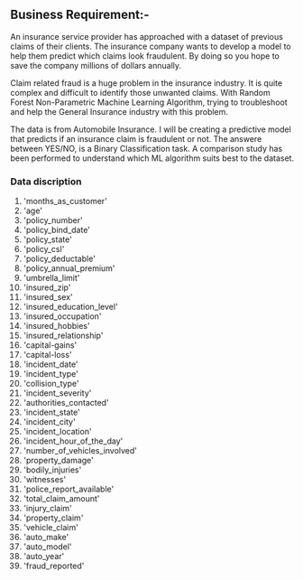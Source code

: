 ## Business Requirement:-

An insurance service provider has approached  with a dataset of previous claims of their clients. The insurance company wants to develop a model to help them predict which claims look fraudulent. By doing so you hope to save the company millions of dollars annually.

Claim related fraud is a huge problem in the insurance industry. It is quite complex and difficult to identify those unwanted claims. With Random Forest Non-Parametric Machine Learning Algorithm, trying to troubleshoot and help the General Insurance industry with this problem.

The data is from Automobile Insurance. I will be creating a predictive model that predicts if an insurance claim is fraudulent or not. The answere between YES/NO, is a Binary Classification task. A comparison study has been performed to understand which ML algorithm suits best to the dataset.

### Data discription

1.  'months_as_customer'
2.  'age'
3.  'policy_number'
4.  'policy_bind_date'
5.  'policy_state'
6.  'policy_csl'
7.  'policy_deductable' 
8.  'policy_annual_premium'
9.  'umbrella_limit'
10. 'insured_zip'
11. 'insured_sex'
12. 'insured_education_level'
13. 'insured_occupation'
14. 'insured_hobbies'
15. 'insured_relationship'
16. 'capital-gains'
17. 'capital-loss'
18. 'incident_date'
19. 'incident_type'
20. 'collision_type'
21. 'incident_severity'
22. 'authorities_contacted'
23. 'incident_state'
24. 'incident_city'
24. 'incident_location'
25. 'incident_hour_of_the_day'
26. 'number_of_vehicles_involved'
27. 'property_damage'
28. 'bodily_injuries'
29. 'witnesses'
30. 'police_report_available'
31. 'total_claim_amount'
32. 'injury_claim'
33. 'property_claim'
34. 'vehicle_claim'
35. 'auto_make'
36. 'auto_model'
37. 'auto_year'
38. 'fraud_reported'